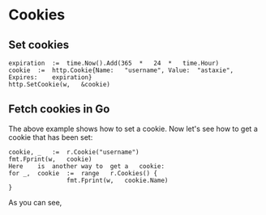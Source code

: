 # Cookies

## Set cookies

```golang
expiration	:=	time.Now().Add(365	*	24	*	time.Hour)
cookie	:=	http.Cookie{Name:	"username",	Value:	"astaxie",	Expires:	expiration}
http.SetCookie(w,	&cookie)
```

## Fetch	cookies	in	Go
The	above	example	shows	how	to	set	a	cookie.	Now	let's	see	how	to	get	a	cookie	that	has	been	set:

```golang
cookie,	_	:=	r.Cookie("username")
fmt.Fprint(w,	cookie)
Here	is	another	way	to	get	a	cookie:
for	_,	cookie	:=	range	r.Cookies()	{
				fmt.Fprint(w,	cookie.Name)
}
```

As	you	can	see,	
